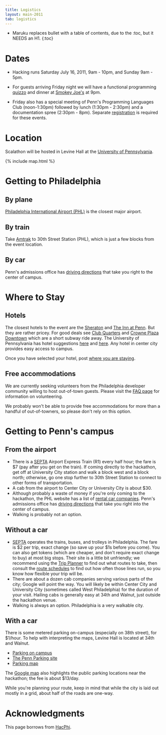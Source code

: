 ```yaml
---
title: Logistics
layout: main-2011
tab: logistics
---
```


* Maruku replaces bullet with a table of contents, due to the :toc, but it NEEDS an H1.
{:toc}

# Dates

* Hacking runs Saturday July 16, 2011, 9am - 10pm, and Sunday 9am - 5pm.

* For guests arriving Friday night we will have a functional programming
[quizzo](http://en.wikipedia.org/wiki/Quizzo) and dinner at [Smokey Joe's](http://smokeyjoes.companygoods.com/applications/smokeyjoes/store/) at 9pm.

* Friday also has a special meeting of Penn's Programming Languages Club (noon-1:30pm) followed by lunch (1:30pm - 2:30pm) and a documentation spree (2:30pm - 8pm). Separate [registration](register.html) is required for these events.

# Location

Scalathon will be hosted in Levine Hall at the
[University of Pennsylvania](http://www.cis.upenn.edu/).

{% include map.html %}

# Getting to Philadelphia

## By plane

[Philadelphia International Airport (PHL)](http://www.phl.org/) is the
closest major airport.

## By train

Take [Amtrak](http://www.amtrak.com/) to 30th Street Station
(PHL), which is just a few blocks from the event location.

## By car

Penn's admissions office has [driving directions][] that take you right to
the center of campus.

# Where to Stay

## Hotels

The closest hotels to the event are the [Sheraton][] and [The Inn at Penn][]. But they are rather pricey. For good deals see [Club Quarters][] and [Crowne Plaza Downtown][] which are a short subway ride away.
The University of Pennsylvania has hotel suggestions
[here](http://www.admissionsug.upenn.edu/visiting/accommodations.php) and
[here](http://www.upenn.edu/campus/philadelphia.php/). Any hotel in center city provides easy access to campus.

Once you have selected your hotel, post [where you are staying][].

[Sheraton]: http://www.philadelphiasheraton.com/
[The Inn at Penn]: http://www.theinnatpenn.com/
[Club Quarters]: http://www.booking.com/hotel/us/club-quarters-in-philadelphia.html?checkin=2011-07-15;checkout=2011-07-19;srfid=85c1511a276ac0663ba37a79c05c7324X4
[Crowne Plaza Downtown]: http://www.booking.com/hotel/us/crowne-plaza-philadelphia-downtown.html?checkin=2011-07-15;checkout=2011-07-19;srfid=85c1511a276ac0663ba37a79c05c7324X7
[where you are staying]: https://github.com/jamie-allen/Scalathon-Hotels/wiki

## Free accommodations

We are currently seeking volunteers from the Philadelphia developer
community willing to host out-of-town guests. Please visit the
[FAQ page](faq.html#host_guest) for information on volunteering.

We probably won't be able to provide free accommodations for more than a
handful of out-of-towners, so please don't rely on this option.

# Getting to Penn's campus

## From the airport

* There is a [SEPTA][] Airport Express Train (R1) every half hour; the fare is
  $7 (pay after you get on the train). If coming directly to the hackathon,
  get off at University City station and walk a block west and a block
  north; otherwise, go one stop further to 30th Street Station to connect
  to other forms of transportation.
* A cab from the airport to Center City or University City is about $30.
* Although probably a waste of money if you're only coming to the
  hackathon, the PHL website has a list of
  [rental car companies](http://www.phl.org/rental_cars.html). Penn's
  admissions office has [driving directions][] that take you right into the
  center of campus.
* Walking is probably not an option.

## Without a car

* [SEPTA][] operates the trains, buses, and trolleys in Philadelphia. The
  fare is $2 per trip, exact change (so save up your $1s before you come).
  You can also get tokens (which are cheaper, and don't require exact
  change to buy) at most big stops. Their site is a little bit unfriendly;
  we recommend using the
  [Trip Planner](http://airs1.septa.org/bin/query.exe/en) to find out what
  routes to take, then consult the
  [route schedules](http://www.septa.org/service.html) to find out how
  often those lines run, so you know how flexible your trip will be.
* There are about a dozen cab companies serving various parts of the city;
  Google will point the way. You will likely be within Center City and
  University City (sometimes called West Philadelphia) for the duration of
  your visit. Hailing cabs is generally easy at 34th and Walnut, just
  outside the hackathon venue.
* Walking is always an option. Philadelphia is a very walkable city.

## With a car

There is some metered parking on-campus (especially on 38th street), for
$1/hour. To help with interpreting the maps, Levine Hall is located
at 34th and Walnut.

* [Parking on campus](http://www.admissionsug.upenn.edu/visiting/directions.php)
* [The Penn Parking site](http://cms.business-services.upenn.edu/parking/)
* [Parking map](http://www.business-services.upenn.edu/parking/map.html)

The [Google map](#google_map) also highlights the public parking locations
near the hackathon; the fee is about $13/day.

While you're planning your route, keep in mind that while the city is laid
out mostly in a grid, about half of the roads are one-way.

# Acknowledgments

This page borrows from [HacPhi](http://www.haskell.org/haskellwiki/Hac_%CF%86).

[driving directions]: http://www.admissionsug.upenn.edu/visiting/directions.php
[SEPTA]: http://www.septa.org/
